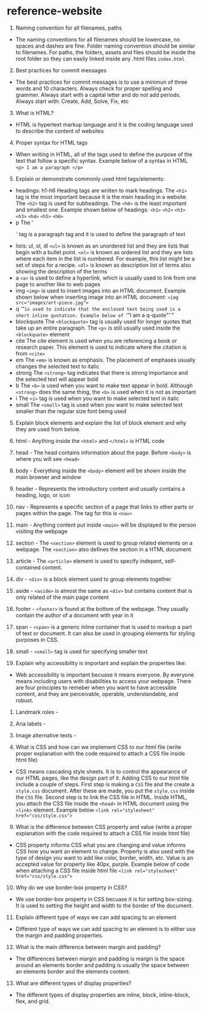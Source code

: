 # reference-website
1. Naming convention for all filenames, paths
- The naming conventions for all filenames should be lowercase, no spaces and dashes are fine. Folder naming convention should be similar to filenames. For paths, the folders, assets and files should be inside the root folder so they can easily linked inside any .html files
    `index.html`

2. Best practices for commit messages
- The best practices for commit messages is to use a minimun of three words and 10 characters. Always check for proper spelling and grammer. Always start with a capital letter and do not add periods. Always start with: Create, Add, Solve, Fix, etc

3. What is HTML?
- HTML is hypertext markup language and it is the coding language used to describe the content of websites

4. Proper syntax for HTML tags
- When writing in HTML, all of the tags used to define the purpose of the text that follow a specific syntax. Example below of a syntax in HTML
    `<p> I am a paragraph </p>`

5. Explain or demonstrate commonly used html tags/elements:

- headings: h1-h6
    Heading tags are wriiten to mark headings. The `<h1>` tag is the most important because it is the main heading in a website. The `<h2>` tag is used for subheadings. The `<h6>` is the least important and smallest one. Example shown below of headings:
    `<h1>` `<h2>` `<h3>` `<h3>` `<h4>` `<h5>` `<h6>`
- p
    The '<p>` tag is a paragraph tag and it is used to define the paragraph of text
- lists: ul, ol, dl
    `<ul>` is known as an unordered list and they are lists that begin with a bullet point. `<ol>` is known as ordered list and they are lists where each item in the list is numbered. For example, this list might be a set of steps for a recipe. `<dl>` is known as description list of terms also showing the description of the terms 
- a 
    `<a>` is used to define a hyperlink, which is usually used to link from one page to another like to web pages
- img
    `<img>` is used to insert images into an HTML document. Example shown below when inserting image into an HTML document:
    `<img src="images/art-piece.jpg">`
- q
    '<q>` is used to indicate that the enclosed text being used is a short inline quotation. Example below of 
    `<q>"I am a q-quote"</q>`
- blockquote
    The `<blockquote>` tag is usually used for longer quotes that take up an entire paragraph. The `<p>` is still usually used inside the `<blockquote>` element
- cite
    The cite element is used when you are referencing a book or research paper. This element is used to indicate where the citation is from `<cite>`
- em
    The `<em>` is known as emphasis. The placement of emphases usually changes the selected text to italic
- strong
    The `<strong>` tag indicates that there is strong importance and the selected text will appear bold
- b
    The `<b>` is used when you want to make text appear in bold. Although `<strong>` does the same thing, the `<b>` is used when it is not as important
- i
    The `<i>` tag is used when you want to make selected text in italic
- small
    The `<small>` tag is used when you want to make selected text smaller than the regular size font being used

5. Explain block elements and explain the list of block element and why they are used from below.
1. html - Anything inside the `<html>` and `</html>` is HTML code
2. head - The head contains information about the page. Before `<body>` is where you will see `<head>`
3. body - Everything inside the `<body>` element will be shown inside the main browser and window
4. header - Represents the introductory content and usually contains a heading, logo, or icon
5. nav - Represents a specific section of a page that links to other parts or pages within the page. The tag for this is `<nav>`
6. main - Anything content put inside `<main>` will be displayed to the person visiting the webpage
7. section - The `<section>` element is used to group related elements on a webpage. The `<section>` also defines the section in a HTML document
8. article - The `<article>` element is used to specify indepent, self-contained content.
9. div - `<div>` is a block element used to group elements together
10. aside - `<aside>` is almost the same as `<div>` but contains content that is only related of the main page content
11. footer - `<footer>` is found at the bottom of the webpage. They usually contain the author of a document with year in it
12. span - `<span>` is a generic inline container that is used to markup a part of text or document. It can also be used in grouping elements for styling purposes in CSS. 
13. small - `<small>` tag is used for specifying smaller text 

7. Explain why accessibility is important and explain the properties like:
- Web accessibility is important becuase it means everyone. By everyone means including users with disabilities to access your webpage. There are four principles to remeber when you want to have accessible content, and they are perceivable, operable, understandable, and robust. 
1. Landmark roles - 
2. Aria labels - 
3. Image alternative texts - 

8. What is CSS and how can we implement CSS to our html file (write proper explanation with the code required to attach a CSS file inside html file)
- CSS means cascading style sheets. It is to control the appearance of our HTML pages, like the design part of it. Adding CSS to our html file include a couple of steps. First step is making a `CSS` file and the create a `style.css` document. After these are made, you put the `style.css` inside the `CSS` file. Second step is to link the CSS file in HTML. Inside HTML, you attach the CSS file inside the `<head>` in HTML document using the `<link>` element. Example below
`<link rel="stylesheet" href="css/style.css">`

9. What is the difference between CSS property and value (write a proper explanation with the code required to attach a CSS file inside html file)
- CSS property informs CSS what you are changing and value informs CSS how you want an element to change. Property is also used with the type of design you want to add like color, border, width, etc. Value is an accepted value for property like 40px, purple. Example below of code when attaching a CSS file inside html file
`<link rel="stylesheet" href="css/style.css">`

10. Why do we use border-box property in CSS?
- We use border-box property in CSS becuase it is for setting box-sizing. It is used to setting the height and width to the border of the document.

11. Explain different type of ways we can add spacing to an element
- Different type of ways we can add spacing to an element is to either use the margin and padding properties. 

12. What is the main difference between margin and padding?
- The differences between margin and padding is margin is the space around an elements border and padding is usually the space between an elements border and the elements content.

13. What are different types of display properties?
- The different types of display properties are inline, block, inline-block, flex, and grid.

